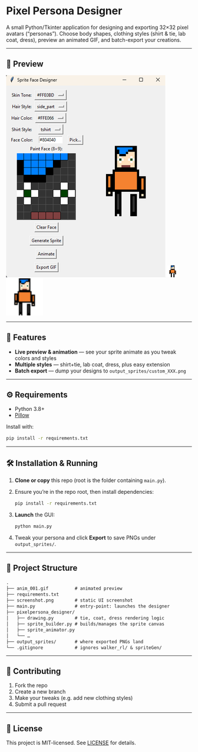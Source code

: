 # Pixel Persona Designer

A small Python/Tkinter application for designing and exporting 32×32 pixel avatars (“personas”).
Choose body shapes, clothing styles (shirt & tie, lab coat, dress), preview an animated GIF, and batch-export your creations.

---

## 📸 Preview

![Design Screenshot](screenshot.png)
![Animation Preview](anim_001.gif)
<img src="anim_001.gif" alt="Animation Preview" width="100" />


---

## 🚀 Features

* **Live preview & animation** — see your sprite animate as you tweak colors and styles
* **Multiple styles** — shirt+tie, lab coat, dress, plus easy extension
* **Batch export** — dump your designs to `output_sprites/custom_XXX.png`

---

## ⚙️ Requirements

* Python 3.8+
* [Pillow](https://python-pillow.org/)

Install with:

```bash
pip install -r requirements.txt
```

---

## 🛠️ Installation & Running

1. **Clone or copy** this repo (root is the folder containing `main.py`).
2. Ensure you’re in the repo root, then install dependencies:

   ```bash
   pip install -r requirements.txt
   ```
3. **Launch** the GUI:

   ```bash
   python main.py
   ```
4. Tweak your persona and click **Export** to save PNGs under `output_sprites/`.

---

## 📂 Project Structure

```
.
├── anim_001.gif          # animated preview
├── requirements.txt
├── screenshot.png        # static UI screenshot
├── main.py               # entry-point: launches the designer
├── pixelpersona_designer/  
│   ├── drawing.py        # tie, coat, dress rendering logic
│   ├── sprite_builder.py # builds/manages the sprite canvas
│   ├── sprite_animator.py
│   └── …                 
├── output_sprites/       # where exported PNGs land
└── .gitignore            # ignores walker_rl/ & spriteGen/
```

---

## 🤝 Contributing

1. Fork the repo
2. Create a new branch
3. Make your tweaks (e.g. add new clothing styles)
4. Submit a pull request

---

## 📄 License

This project is MIT-licensed. See [LICENSE](LICENSE) for details.
